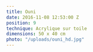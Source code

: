 ```yaml
---
title: Ouni
date: 2016-11-08 12:53:00 Z
position: 9
technique: Acrylique sur toile
dimensions: 50 x 40 cm
photo: "/uploads/ouni_hd.jpg"
---
```


